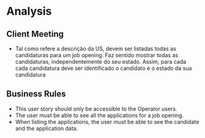 # Analysis

## Client Meeting

-  Tal como refere a descrição da US, devem ser listadas todas as candidaturas para um job opening. Faz sentido mostrar 
todas as candidaturas, independentemente do seu estado. Assim, para cada cada candidatura deve ser identificado o candidato e o estado da sua candidatura

## Business Rules

- This user story should only be accessible to the Operator users.
- The user must be able to see all the applications for a job opening.
- When listing the applications, the user must be able to see the candidate and the application data.

